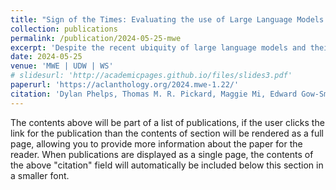 ```yaml
---
title: "Sign of the Times: Evaluating the use of Large Language Models for Idiomaticity Detection"
collection: publications
permalink: /publication/2024-05-25-mwe
excerpt: 'Despite the recent ubiquity of large language models and their high zero-shot prompted performance across a wide range of tasks, it is still not known how well they perform on tasks which require processing of potentially idiomatic language. In particular, how well do such models perform in comparison to encoder-only models fine-tuned specifically for idiomaticity tasks? In this work, we attempt to answer this question by looking at the performance of a range of LLMs (both local and software-as-a-service models) on three idiomaticity datasets: SemEval 2022 Task 2a, FLUTE, and MAGPIE. Overall, we find that whilst these models do give competitive performance, they do not match the results of fine-tuned task-specific models, even at the largest scales (e.g. for GPT-4). Nevertheless, we do see consistent performance improvements across model scale. Additionally, we investigate prompting approaches to improve performance, and discuss the practicalities of using LLMs for these tasks.'
date: 2024-05-25
venue: 'MWE | UDW | WS'
# slidesurl: 'http://academicpages.github.io/files/slides3.pdf'
paperurl: 'https://aclanthology.org/2024.mwe-1.22/'
citation: 'Dylan Phelps, Thomas M. R. Pickard, Maggie Mi, Edward Gow-Smith, and Aline Villavicencio. 2024. Sign of the Times: Evaluating the use of Large Language Models for Idiomaticity Detection. In <em>Proceedings of the Joint Workshop on Multiword Expressions and Universal Dependencies (MWE-UD) @ LREC-COLING 2024<\em>, pages 178–187, Torino, Italia. ELRA and ICCL.'
---
```


The contents above will be part of a list of publications, if the user clicks the link for the publication than the contents of section will be rendered as a full page, allowing you to provide more information about the paper for the reader. When publications are displayed as a single page, the contents of the above "citation" field will automatically be included below this section in a smaller font.